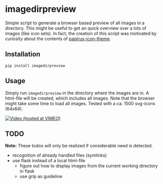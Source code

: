 # imagedirpreview

Simple script to generate a browser based preview of all images in a directory.
This might be useful to get an quick overview over a lots of images (like icon sets).
In fact, the creation of this script was motivated by curiosity about the contents of
[papirus-icon-theme](https://github.com/PapirusDevelopmentTeam/papirus-icon-theme/).

## Installation
`pip install imagedirpreview`

## Usage
Simply run `imagedirpreview` in the directory where the images are in.
A html-file will be created, which includes all images.
Note that the browser might take some time to load all images.
Tested with a ca. 1500 svg-icons (64x64).

[![Video (hosted at VIMEO)](doc/vimeo_screenshot.png)](https://vimeo.com/262475545 "Demo of imagedirpreview")

## TODO

**Note:** These todos will only be realized if considerable need is detected.

- recognition of already handled files (symlinks)
- use flask instead of a local html-file
    - figure out how to display images from the current working directory in flask
    - use grip as guideline

